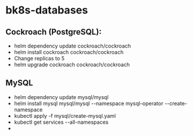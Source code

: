 # bk8s-databases

## Cockroach (PostgreSQL):
- helm dependency update cockroach/cockroach
- helm install cockroach cockroach/cockroach
- Change replicas to 5
- helm upgrade cockroach cockroach/cockroach

## MySQL
- helm dependency update mysql/mysql
- helm install mysql mysql/mysql --namespace mysql-operator --create-namespace
- kubectl apply -f mysql/create-mysql.yaml
- kubectl get services --all-namespaces
- 